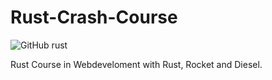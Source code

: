# Rust-Crash-Course
![GitHub rust](https://img.shields.io/github/languages/top/{WinstonInRust}/{Rust_Crash_Course}?color=red)

Rust Course in Webdeveloment with Rust, Rocket and Diesel. 
